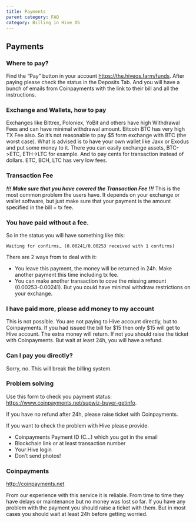```yaml
---
title: Payments
parent category: FAQ
category: Billing in Hive OS
---
```


## Payments

### Where to pay?
Find the “Pay” button in your account https://the.hiveos.farm/funds.
After paying please check the status in the Deposits Tab.
And you will have a bunch of emails from Coinpayments with the link to their bill and all the instructions.

### Exchange and Wallets, how to pay
Exchanges like Bittrex, Poloniex, YoBit and others have high Withdrawal Fees and can have minimal withdrawal amount. Bitcoin BTC has very high TX Fee also. So it’s not reasonable to pay $5 form exchange with BTC (the worst case).
What is advised is to have your own wallet like Jaxx or Exodus and put some money to it. There you can easily exchange assets, BTC->ETC, ETH->LTC for example. And to pay cents for transaction instead of dollars. ETC, BCH, LTC has very low fees.

### Transaction Fee
***!!! Make sure that you have covered the Transaction Fee !!!***
This is the most common problem the users have. It depends on your exchange or wallet software, but just make sure that your payment is the amount specified in the bill + tx fee.

### You have paid without a fee.
So in the status you will have something like this:

`Waiting for confirms… (0.00241/0.00253 received with 1 confirms)`

There are 2 ways from to deal with it:
- You leave this payment, the money will be returned in 24h. Make another payment this time including tx fee.
- You can make another transaction to cove the missing amount (0.00253-0.00241). But you could have minimal withdraw restrictions on your exchange.

### I have paid more, please add money to my account
This is not possible. You are not paying to Hive account directly, but to Coinpayments. If you had issued the bill for $15 then only $15 will get to Hive account. The extra money will return. If not you should raise the ticket with Coinpayments. But wait at least 24h, you will have a refund.

### Can I pay you directly?
Sorry, no. This will break the billing system.

### Problem solving
Use this form to check you payment status: https://www.coinpayments.net/supwiz-buyer-getinfo.

If you have no refund after 24h, please raise ticket with Coinpayments.

If you want to check the problem with Hive please provide.
- Coinpayments Payment ID (C…) which you got in the email
- Blockchain link or at least transaction number
- Your Hive login
- Don’t send photos!

### Coinpayments
http://coinpayments.net

From our experience with this service it is reliable. From time to time they have delays or maintenance but no money was lost so far. If you have any problem with the payment you should raise a ticket with them. But in most cases you should wait at least 24h before getting worried.
